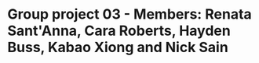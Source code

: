 # Group project 03 - Members: Renata Sant'Anna, Cara Roberts, Hayden Buss, Kabao Xiong and Nick Sain
